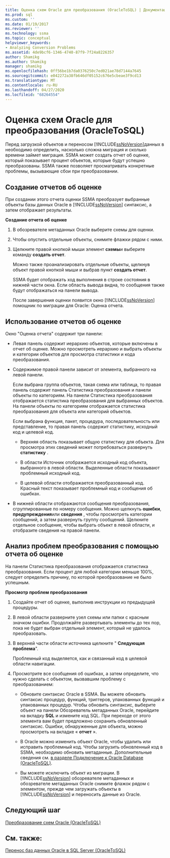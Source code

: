 ```yaml
---
title: Оценка схем Oracle для преобразования (OracleToSQL) | Документация Майкрософт
ms.prod: sql
ms.custom: ''
ms.date: 01/19/2017
ms.reviewer: ''
ms.technology: ssma
ms.topic: conceptual
helpviewer_keywords:
- Analyzing Conversion Problems
ms.assetid: 4de9bcf6-1346-4740-87f9-7f24a8226357
author: Shamikg
ms.author: Shamikg
manager: shamikg
ms.openlocfilehash: 0ff56be1b7da0376250c7ed021ae78d7144a7645
ms.sourcegitcommit: e042272a38fb646df05152c676e5cbeae3f9cd13
ms.translationtype: MT
ms.contentlocale: ru-RU
ms.lasthandoff: 04/27/2020
ms.locfileid: "68264554"
---
```

# <a name="assessing-oracle-schemas-for-conversion-oracletosql"></a>Оценка схем Oracle для преобразования (OracleToSQL)
Перед загрузкой объектов и переносом [!INCLUDE[ssNoVersion](../../includes/ssnoversion-md.md)]данных в необходимо определить, насколько сложна миграция и сколько времени займет миграция. SSMA может создать отчет об оценке, который показывает процент объектов, которые будут успешно преобразованы. SSMA также позволяет просматривать конкретные проблемы, вызывающие сбои при преобразовании.  
  
## <a name="creating-assessment-reports"></a>Создание отчетов об оценке  
При создании этого отчета оценки SSMA преобразует выбранные объекты базы данных Oracle в [!INCLUDE[ssNoVersion](../../includes/ssnoversion-md.md)] синтаксис, а затем отображает результаты.  
  
**Создание отчета об оценке**  
  
1.  В обозревателе метаданных Oracle выберите схемы для оценки.  
  
2.  Чтобы опустить отдельные объекты, снимите флажки рядом с ними.  
  
3.  Щелкните правой кнопкой мыши элемент **схемы**и выберите команду **создать отчет**.  
  
    Можно также проанализировать отдельные объекты, щелкнув объект правой кнопкой мыши и выбрав пункт **создать отчет**.  
  
    SSMA будет отображать ход выполнения в строке состояния в нижней части окна. Если область вывода видна, то сообщения также будут отображаться на панели вывода.  
  
    После завершения оценки появится окно [!INCLUDE[ssNoVersion](../../includes/ssnoversion-md.md)] помощник по миграции для Oracle: Оценка отчета.  
  
## <a name="using-assessment-reports"></a>Использование отчетов об оценке  
Окно "Оценка отчета" содержит три панели:  
  
-   Левая панель содержит иерархию объектов, которые включены в отчет об оценке. Можно просмотреть иерархию и выбрать объекты и категории объектов для просмотра статистики и кода преобразования.  
  
-   Содержимое правой панели зависит от элемента, выбранного на левой панели.  
  
    Если выбрана группа объектов, такая схема или таблица, то правая панель содержит панель Статистика преобразования и панели объекты по категориям. На панели Статистика преобразования отображается статистика преобразования для выбранных объектов. На панели объекты по категориям отображается статистика преобразования для объекта или категорий объектов.  
  
    Если выбрана функция, пакет, процедура, последовательность или представление, то правая панель содержит статистику, исходный код и целевой код.  
  
    -   Верхняя область показывает общую статистику для объекта. Для просмотра этих сведений может потребоваться развернуть **статистику** .  
  
    -   В области Источник отображается исходный код объекта, выбранного в левой области. Выделенные области показывают проблемный исходный код.  
  
    -   В целевой области отображается преобразованный код. Красный текст показывает проблемный код и сообщения об ошибках.  
  
-   В нижней области отображаются сообщения преобразования, сгруппированные по номеру сообщения. Можно щелкнуть **ошибки**, **предупреждения**или **сведения** , чтобы просмотреть категории сообщений, а затем развернуть группу сообщений. Щелкните отдельное сообщение, чтобы выбрать объект в левой области, и отобразите сведения на правой панели.  
  
## <a name="analyzing-conversion-problems-by-using-the-assessment-report"></a>Анализ проблем преобразования с помощью отчета об оценке  
На панели Статистика преобразования отображается статистика преобразования. Если процент для любой категории меньше 100%, следует определить причину, по которой преобразование не было успешным.  
  
**Просмотр проблем преобразования**  
  
1.  Создайте отчет об оценке, выполнив инструкции из предыдущей процедуры.  
  
2.  В левой области разверните узел схемы или папки с красным значком ошибки. Продолжайте развертывать элементы до тех пор, пока не будет выбран отдельный элемент, который не удалось преобразовать.  
  
3.  В верхней части области источника щелкните " **Следующая проблема**".  
  
    Проблемный код выделяется, как и связанный код в целевой области навигации.  
  
4.  Просмотрите все сообщения об ошибках, а затем определите, что нужно сделать с объектом, вызвавшим проблему с преобразованием:  
  
    -   Обновите синтаксис Oracle в SSMA. Вы можете обновить синтаксис процедур, функций, триггеров, упакованных функций и упакованных процедур. Чтобы обновить синтаксис, выберите объект на панели Обозреватель метаданных Oracle, перейдите на вкладку **SQL** и измените код SQL. При переходе от этого элемента вам будет предложено сохранить обновленный синтаксис. Ошибки, обнаруженные для объекта, можно просмотреть на вкладке « **отчет** ».  
  
    -   В Oracle можно изменить объект Oracle, чтобы удалить или исправить проблемный код. Чтобы загрузить обновленный код в SSMA, необходимо обновить метаданные. Дополнительные сведения см. [в разделе Подключение к Oracle Database &#40;OracleToSQL&#41;](../../ssma/oracle/connecting-to-oracle-database-oracletosql.md).  
  
    -   Вы можете исключить объект из миграции. В [!INCLUDE[ssNoVersion](../../includes/ssnoversion-md.md)] обозревателе метаданных и обозревателе метаданных Oracle снимите флажок рядом с элементом, прежде чем загружать объекты в [!INCLUDE[ssNoVersion](../../includes/ssnoversion-md.md)] и переносить данные из Oracle.  
  
## <a name="next-step"></a>Следующий шаг  
[Преобразование схем Oracle &#40;OracleToSQL&#41;](../../ssma/oracle/converting-oracle-schemas-oracletosql.md)  
  
## <a name="see-also"></a>См. также:  
[Перенос баз данных Oracle в SQL Server &#40;OracleToSQL&#41;](../../ssma/oracle/migrating-oracle-databases-to-sql-server-oracletosql.md)  
  
